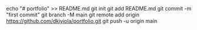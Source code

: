 echo "# portfolio" >> README.md
git init
git add README.md
git commit -m "first commit"
git branch -M main
git remote add origin https://github.com/dkiyiola/portfolio.git
git push -u origin main
